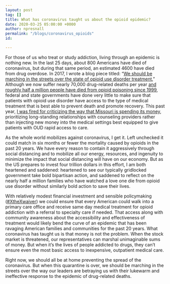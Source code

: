 ```yaml
---
layout: post
tag: []
title: What has coronavirus taught us about the opioid epidemic?
date: 2020-03-25 05:00:00 +0000
author: npresnall
permalink: "/blogs/coronavirus_opioids"
id: 

---
```

For those of us who treat or study addiction, living through an epidemic is nothing new. In the last 25 days, about 800 Americans have died of coronavirus, but during that same period, an estimated 4600 have died from drug overdose. In 2017, I wrote a blog piece titled: “[We should be marching in the streets over the state of opioid use disorder treatment.](http://attcniatx.blogspot.com/2017/07/responding-to-opioid-epidemic.html)” Although we now suffer nearly 70,000 drug-related deaths per year [and roughly half a million people have died from opioid poisoning since 1999](https://www.cdc.gov/drugoverdose/epidemic/index.html), federal and state governments have done very little to make sure that patients with opioid use disorder have access to the type of medical treatment that is best able to prevent death and promote recovery. This past year, [I was fired for criticizing the way that Missouri is spending its money](https://www.stltoday.com/lifestyles/health-med-fit/outspoken-critic-of-missouri-s-response-to-opioid-epidemic-fired/article_69f394ea-5625-56c8-8da1-3fb1cd7efbf8.html), prioritizing long-standing relationships with counseling providers rather than injecting new money into the medical settings best equipped to give patients with OUD rapid access to care.

As the whole world mobilizes against coronavirus, I get it. Left unchecked it could match in six months or fewer the mortality caused by opioids in the past 20 years. We have every reason to contain it aggressively through social distancing and to mobilize all our energy, resources, and ingenuity to minimize the impact that social distancing will have on our economy. But as the US prepares to invest four trillion dollars in this effort, I am both heartened and saddened: heartened to see our typically gridlocked government take bold bipartisan action, and saddened to reflect on the nearly half a million families who have watched a love one die from opioid use disorder without similarly bold action to save their lives.

With relatively modest financial investment and sensible policymaking ([#XtheXwaiver](https://jamanetwork.com/journals/jamapsychiatry/article-abstract/2719455)) we could ensure that every American could walk into a primary care office and receive same day medical treatment for opioid addiction with a referral to specialty care if needed. That access along with community awareness about the accessibility and effectiveness of treatment would likely bend the curve of an epidemic that has been ravaging American families and communities for the past 20 years. What coronavirus has taught us is that money is not the problem. When the stock market is threatened, our representatives can marshal unimaginable sums of money. But when it’s the lives of people addicted to drugs, they can’t ensure even the most basic access to inexpensive, outpatient medical care.

Right now, we should all be at home preventing the spread of the coronavirus. But when this quarantine is over, we should be marching in the streets over the way our leaders are betraying us with their lukewarm and ineffective response to the epidemic of drug-related deaths.